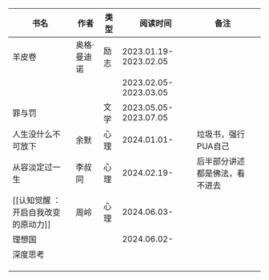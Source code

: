 
| 书名                   | 作者     | 类型  | 阅读时间                  | 备注              |     |
| -------------------- | ------ | --- | --------------------- | --------------- | --- |
| 羊皮卷                  | 奥格·曼迪诺 | 励志  | 2023.01.19-2023.02.05 |                 |     |
|                      |        |     | 2023.02.05-2023.03.05 |                 |     |
| 罪与罚                  |        | 文学  | 2023.05.05-2023.07.05 |                 |     |
| 人生没什么不可放下            | 余默     | 心理  | 2024.01.01-           | 垃圾书，强行PUA自己     |     |
| 从容淡定过一生              | 李叔同    | 心理  | 2024.02.19-           | 后半部分讲述都是佛法，看不进去 |     |
| [[认知觉醒 ：开启自我改变的原动力]] | 周岭     | 心理  | 2024.06.03-           |                 |     |
| 理想国                  |        |     | 2024.06.02-           |                 |     |
| 深度思考                 |        |     |                       |                 |     |
|                      |        |     |                       |                 |     |
|                      |        |     |                       |                 |     |
|                      |        |     |                       |                 |     |

